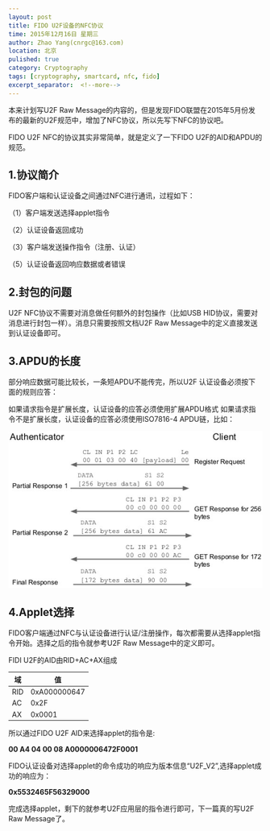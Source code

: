 ```yaml
---
layout: post
title: FIDO U2F设备的NFC协议
time: 2015年12月16日 星期三
author: Zhao Yang(cnrgc@163.com)
location: 北京
pulished: true
category: Cryptography
tags: [cryptography, smartcard, nfc, fido]
excerpt_separator:  <!--more-->
---
```


本来计划写U2F Raw Message的内容的，但是发现FIDO联盟在2015年5月份发布的最新的U2F规范中，增加了NFC协议，所以先写下NFC的协议吧。

FIDO U2F NFC的协议其实非常简单，就是定义了一下FIDO U2F的AID和APDU的规范。

<!--more-->

## 1.协议简介

FIDO客户端和认证设备之间通过NFC进行通讯，过程如下：

（1）客户端发送选择applet指令

（2）认证设备返回成功

（3）客户端发送操作指令（注册、认证）

（5）认证设备返回响应数据或者错误


## 2.封包的问题

U2F NFC协议不需要对消息做任何额外的封包操作（比如USB HID协议，需要对消息进行封包一样）。消息只需要按照文档U2F Raw Message中的定义直接发送到认证设备即可。


## 3.APDU的长度

部分响应数据可能比较长，一条短APDU不能传完，所以U2F 认证设备必须按下面的规则应答：

如果请求指令是扩展长度，认证设备的应答必须使用扩展APDU格式
如果请求指令不是扩展长度，认证设备的应答必须使用ISO7816-4 APDU链，比如：

![img](/assets/blog_image/2015/20151216001.jpg)

## 4.Applet选择

FIDO客户端通过NFC与认证设备进行认证/注册操作，每次都需要从选择applet指令开始。选择之后的指令就参考U2F Raw Message中的定义即可。

FIDI U2F的AID由RID+AC+AX组成

|域	|值|
|-|-|
|RID|0xA000000647|
|AC	|0x2F|
|AX	|0x0001|

所以通过FIDO U2F AID来选择applet的指令是:

**00 A4 04 00 08 A0000006472F0001**

FIDO认证设备对选择applet的命令成功的响应为版本信息“U2F_V2”,选择applet成功的响应为：

**0x5532465F56329000**

完成选择applet，剩下的就参考U2F应用层的指令进行即可，下一篇真的写U2F Raw Message了。